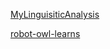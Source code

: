 
 [MyLinguisiticAnalysis](https://quantumxyz.github.io/LinguisticAnalysis/) 
 
 [robot-owl-learns](https://quantumxyz.github.io/robot-owl-learns/)
